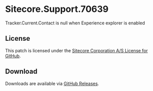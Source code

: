 # Sitecore.Support.70639
Tracker.Current.Contact is null when Experience explorer is enabled

## License  
This patch is licensed under the [Sitecore Corporation A/S License for GitHub](https://github.com/sitecoresupport/Sitecore.Support.70639/blob/master/LICENSE).  

## Download  
Downloads are available via [GitHub Releases](https://github.com/sitecoresupport/Sitecore.Support.70639/releases).  
